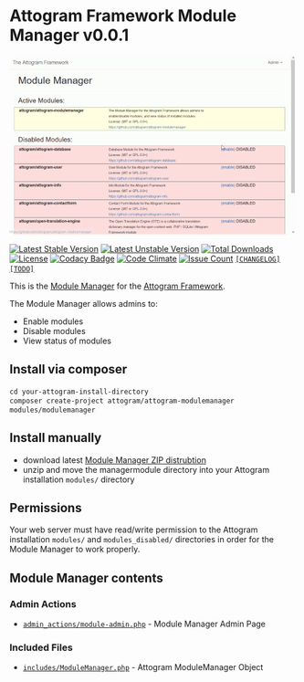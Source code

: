 # Attogram Framework Module Manager v0.0.1

[![Module Manager Intro screenshot](https://raw.githubusercontent.com/attogram/attogram-docs/master/ModuleManager/modulemanager.intro.small.gif)](https://raw.githubusercontent.com/attogram/attogram-docs/master/ModuleManager/modulemanager.intro.full.gif)

[![Latest Stable Version](https://poser.pugx.org/attogram/attogram-modulemanager/v/stable)](https://packagist.org/packages/attogram/attogram-modulemanager)
[![Latest Unstable Version](https://poser.pugx.org/attogram/attogram-modulemanager/v/unstable)](https://packagist.org/packages/attogram/attogram-modulemanager)
[![Total Downloads](https://poser.pugx.org/attogram/attogram-modulemanager/downloads)](https://packagist.org/packages/attogram/attogram-modulemanager)
[![License](https://poser.pugx.org/attogram/attogram-modulemanager/license)](https://github.com/attogram/attogrammodulemanager/blob/master/LICENSE.md)
[![Codacy Badge](https://api.codacy.com/project/badge/Grade/91c50120add44e26bd22e605849e673b)](https://www.codacy.com/app/attogram-project/attogram-modulemanager?utm_source=github.com&amp;utm_medium=referral&amp;utm_content=attogram/attogram-modulemanager&amp;utm_campaign=Badge_Grade)
[![Code Climate](https://codeclimate.com/github/attogram/attogram-modulemanager/badges/gpa.svg)](https://codeclimate.com/github/attogram/attogram-modulemanager)
[![Issue Count](https://codeclimate.com/github/attogram/attogram-modulemanager/badges/issue_count.svg)](https://codeclimate.com/github/attogram/attogram-modulemanager)
[`[CHANGELOG]`](https://github.com/attogram/attogram-modulemanager/blob/master/CHANGELOG.md)
[`[TODO]`](https://github.com/attogram/attogram-modulemanager/blob/master/TODO.md)

This is the [Module Manager](https://github.com/attogram/attogram-modulemanager)
for the [Attogram Framework](https://github.com/attogram/attogram).

The Module Manager allows admins to:

* Enable modules
* Disable modules
* View status of modules

## Install via composer

```
cd your-attogram-install-directory
composer create-project attogram/attogram-modulemanager modules/modulemanager
```

## Install manually

* download latest
  [Module Manager ZIP distrubtion](https://github.com/attogram/attogram-modulemanager/archive/master.zip)
* unzip and move the managermodule directory into
  your Attogram installation  `modules/` directory

## Permissions

Your web server must have read/write permission to the
Attogram installation `modules/` and `modules_disabled/` directories
in order for the Module Manager to work properly.

## Module Manager contents

### Admin Actions

* [`admin_actions/module-admin.php`](https://github.com/attogram/attogram-modulemanager/blob/master/admin_actions/module-admin.php)
  \- Module Manager Admin Page

### Included Files

* [`includes/ModuleManager.php`](https://github.com/attogram/attogram-modulemanager/blob/master/includes/moduleManager.php)
  \- Attogram ModuleManager Object
